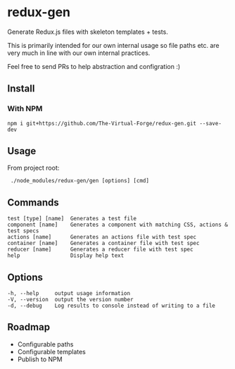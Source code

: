 # redux-gen
Generate Redux.js files with skeleton templates + tests.

This is primarily intended for our own internal usage so file paths etc. are very much in line with our own internal practices.

Feel free to send PRs to help abstraction and configration :)

## Install

### With NPM

`npm i git+https://github.com/The-Virtual-Forge/redux-gen.git --save-dev`

## Usage

From project root:

` ./node_modules/redux-gen/gen [options] [cmd]`

## Commands

    test [type] [name]  Generates a test file
    component [name]    Generates a component with matching CSS, actions & test specs
    actions [name]      Generates an actions file with test spec
    container [name]    Generates a container file with test spec
    reducer [name]      Generates a reducer file with test spec
    help                Display help text

## Options

    -h, --help     output usage information
    -V, --version  output the version number
    -d, --debug    Log results to console instead of writing to a file

## Roadmap

* Configurable paths
* Configurable templates
* Publish to NPM
